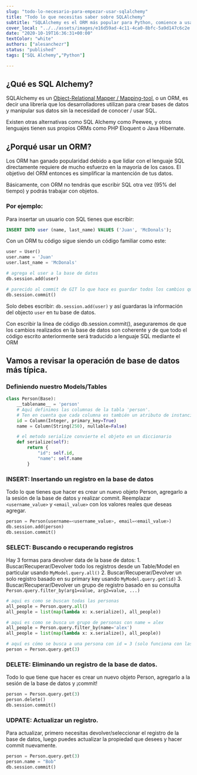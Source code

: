 ```yaml
---
slug: "todo-lo-necesario-para-empezar-usar-sqlalchemy"
title: "Todo lo que necesitas saber sobre SQLAlchemy"
subtitle: "SQLAlchemy es el ORM más popular para Python, comience a usarlo en 8 minutos"
cover_local: "../../assets/images/e16d59ad-4c11-4ca0-8bfc-5a9d147c6c2e.jpeg"
date: "2020-10-19T16:36:31+00:00"
textColor: "white"
authors: ["alesanchezr"]
status: "published"
tags: ["SQL Alchemy","Python"]

---
```


## ¿Qué es SQL Alchemy?

SQLAlchemy es un [Object-Relational Mapper / Mapping-tool](https://en.wikipedia.org/wiki/Object-relational_mapping), o un ORM, es decir una librería que los desarrolladores utilizan para crear bases de datos y manipular sus datos sin la necesidad de conocer / usar SQL.

Existen otras alternativas como SQL Alchemy como Peewee, y otros lenguajes tienen sus propios ORMs como PHP Eloquent o Java Hibernate.

## ¿Porqué usar un ORM?

Los ORM han ganado popularidad debido a que lidiar con el lenguaje SQL directamente requiere de mucho esfuerzo en la mayoría de los casos. El objetivo del ORM entonces es simplificar la mantención de tus datos.

Básicamente, con ORM no tendrás que escribir SQL otra vez (95% del tiempo) y podrás trabajar con objetos.

### Por ejemplo:

Para insertar un usuario con SQL tienes que escribir:

```sql
INSERT INTO user (name, last_name) VALUES ('Juan', 'McDonals');
```

Con un ORM tu código sigue siendo un código familiar como este:

```py
user = User()
user.name = 'Juan'
user.last_name = 'McDonals'

# agrega el user a la base de datos
db.session.add(user)

# parecido al commit de GIT lo que hace es guardar todos los cambios que hayas hecho
db.session.commit()
```

Solo debes escribir: `db.session.add(user)` y así guardaras la información del objecto `user` en tu base de datos.

Con escribir la linea de código db.session.commit(), aseguraremos de que los cambios realizados en la base de datos son coherente y de que todo el código escrito anteriormente será traducido a lenguaje SQL mediante el ORM


## Vamos a revisar la operación de base de datos más típica.

### Definiendo nuestro Models/Tables


```py
class Person(Base):
    __tablename__ = 'person'
    # Aquí definimos las columnas de la tabla 'person'.
    # Ten en cuenta que cada columna es también un atributo de instancia de Python normal.
    id = Column(Integer, primary_key=True)
    name = Column(String(250), nullable=False)

    # el metodo serialize convierte el objeto en un diccionario
    def serialize(self):
        return {
            "id": self.id,
            "name": self.name
        }
  ```

### INSERT: Insertando un registro en la base de datos

Todo lo que tienes que hacer es crear un nuevo objeto Person, agregarlo a la sesión de la base de datos y realizar commit.
Reemplazar `<username_value>` y `<email_value>` con los valores reales que deseas agregar.

```py
person = Person(username=<username_value>, email=<email_value>)
db.session.add(person)
db.session.commit()
  ```

### SELECT: Buscando o recuperando registros

Hay 3 formas para devolver data de la base de datos:
    1. Buscar/Recuperar/Devolver todo los registros desde un Table/Model en particular usando `MyModel.query.all()`
    2. Buscar/Recuperar/Devolver un solo registro basado en su primary key usando `MyModel.query.get(id)`
    3. Buscar/Recuperar/Devolver un grupo de registro basado en su consulta `Person.query.filter_by(arg1=value, arg2=value, ...)`

```py
# aqui es como se buscan todas las personas
all_people = Person.query.all()
all_people = list(map(lambda x: x.serialize(), all_people))

# aqui es como se busca un grupo de personas con name = alex
all_people = Person.query.filter_by(name='alex')
all_people = list(map(lambda x: x.serialize(), all_people))

# aquí es cómo se busca a una persona con id = 3 (solo funciona con las primary key)
person = Person.query.get(3)
```

### DELETE: Eliminando un registro de la base de datos.

Todo lo que tiene que hacer es crear un nuevo objeto Person, agregarlo a la sesión de la base de datos y ¡commit!

```py
person = Person.query.get(3)
person.delete()
db.session.commit()
  ```

### UDPATE: Actualizar un registro.

Para actualizar, primero necesitas devolver/seleccionar el registro de la base de datos, luego puedes actualizar la propiedad que desees y hacer commit nuevamente.
```py
person = Person.query.get(3)
person.name = "Bob"
db.session.commit()
```


